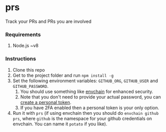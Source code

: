 # prs
Track your PRs and PRs you are involved

### Requirements
1. Node.js ~v8

### Instructions

1. Clone this repo
2. Get to the project folder and run `npm install -g`
3. Set the following environment variables: `GITHUB_ORG`, `GITHUB_USER` and `GITHUB_PASSWORD`. 
    1. You should use something like [envchain](https://github.com/sorah/envchain) for enhanced security.
    2. Note that you don't need to provide your actual password, you can [create a personal token](https://github.com/settings/tokens). 
    3. If you have 2FA enabled then a personal token is your only option.    
4. Run it with `prs` (if using envchain then you should do `envchain github prs`, where `github` is the namespace for your github credentials on envchain. You can name it `potato` if you like). 

